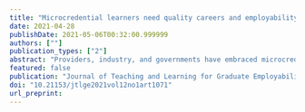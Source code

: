 ```yaml
---
title: "Microcredential learners need quality careers and employability support"
date: 2021-04-28
publishDate: 2021-05-06T00:32:00.999999
authors: [""]
publication_types: ["2"]
abstract: "Providers, industry, and governments have embraced microcredentialing as a solution to the volatility and velocity of changes in labour markets, workplace competencies, and the needs of the 21st century lifelong learner. However, microcredentials do not, in and of themselves, guarantee career or employment success. Seeking a microcredential is one adaptive career behaviour that people might enact in pursuit of their career goals. Similarly, holding a microcredential is one form of employability capital that people might highlight when seeking employment. In this article, I argue that career development practitioners have a crucial role to play in helping learners approach microcredentials as part of a cohesive career strategy, integrate them into their career narratives, and express their value to employers."
featured: false
publication: "Journal of Teaching and Learning for Graduate Employability"
doi: "10.21153/jtlge2021vol12no1art1071"
url_preprint:
---
```

